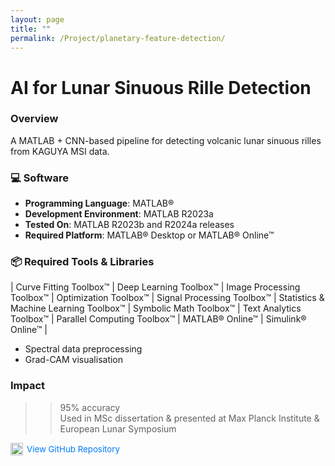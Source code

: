 ```yaml
---
layout: page
title: ""
permalink: /Project/planetary-feature-detection/
---
```

# AI for Lunar Sinuous Rille Detection

### Overview  
A MATLAB + CNN-based pipeline for detecting volcanic lunar sinuous rilles from KAGUYA MSI data.

### 💻 Software
- **Programming Language**: MATLAB®  
- **Development Environment**: MATLAB R2023a  
- **Tested On**: MATLAB R2023b and R2024a releases  
- **Required Platform**: MATLAB® Desktop or MATLAB® Online™

### 📦 Required Tools & Libraries
| Curve Fitting Toolbox™ | Deep Learning Toolbox™ | Image Processing Toolbox™ | Optimization Toolbox™ | Signal Processing Toolbox™ | Statistics & Machine Learning Toolbox™ | Symbolic Math Toolbox™ | Text Analytics Toolbox™ | Parallel Computing Toolbox™ | MATLAB® Online™ | Simulink® Online™ |
- Spectral data preprocessing
- Grad-CAM visualisation

### Impact  
> >95% accuracy  
> Used in MSc dissertation & presented at Max Planck Institute & European Lunar Symposium

<div style="display: flex; justify-content: space-between; align-items: center; max-width: 800px; margin: 10px auto; font-size: 0.95em;">
  <a href="[https://github.com/DyutideeptaB/AI-for-Sinuous-Detection]" target="_blank" style="text-decoration: none; color: #007bff; display: flex; align-items: center;">
    <img src="https://cdn.jsdelivr.net/npm/simple-icons@v9/icons/github.svg" alt="GitHub" width="20" height="20" style="margin-right: 6px;">
    View GitHub Repository
  </a>
</div>

